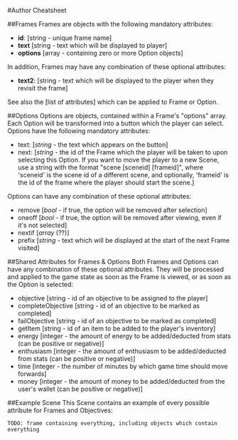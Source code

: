 #Author Cheatsheet

##Frames
Frames are objects with the following mandatory attributes:

- **id**: [string - unique frame name]
- **text** [string - text which will be displayed to player]
- **options** [array - containing zero or more Option objects]

In addition, Frames may have any combination of these optional attributes:

- **text2**: [string - text which will be displayed to the player when they revisit the frame]

See also the [list of attributes] which can be applied to Frame or Option.

##Options
Options are objects, contained within a Frame's "options" array. Each Option will be transformed into a button which the player can select. Options have the following mandatory attributes:

- text: [*string* - the text which appears on the button]
- next: [*string* - the id of the Frame which the player will be taken to upon selecting this Option. If you want to move the player to a new Scene, use a string with the format "scene [sceneid] [frameid]", where 'sceneid' is the scene id of a different scene, and optionally, 'frameid' is the id of the frame where the player should start the scene.]

Options can have any combination of these optional attributes:

- remove [*bool* - if true, the option will be removed after selection]
- oneoff [*bool* - if true, the option will be removed after viewing, even if it's not selected]
- nextif [*array* (??)]
- prefix [*string* - text which will be displayed at the start of the next Frame visited]

##Shared Attributes for Frames & Options
Both Frames and Options can have any combination of these optional attributes. They will be processed and applied to the game state as soon as the Frame is viewed, or as soon as the Option is selected:

- objective [string - id of an objective to be assigned to the player]
- completeObjective [string - id of an objective to be marked as completed]
- failObjective [string - id of an objective to be marked as completed]
- getItem [string - id of an item to be added to the player's inventory]
- energy [integer - the amount of energy to be added/deducted from stats (can be positive or negative)]
- enthusiasm [integer - the amount of enthusiasm to be added/deducted from stats (can be positive or negative)]
- time [integer - the number of minutes by which game time should move forwards]
- money [integer - the amount of money to be added/deducted from the user's wallet (can be positive or negative)]

##Example Scene
This Scene contains an example of every possible attribute for Frames and Objectives:
```
TODO: frame containing everything, including objects which contain everything
```